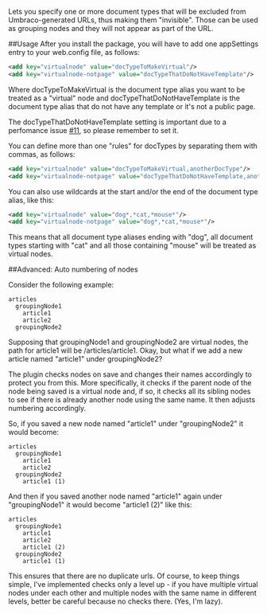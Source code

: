Lets you specify one or more document types that will be excluded from Umbraco-generated URLs, thus making them "invisible". Those can be used as grouping nodes and they will not appear as part of the URL.

##Usage
After you install the package, you will have to add one appSettings entry to your web.config file, as follows:

```xml
<add key="virtualnode" value="docTypeToMakeVirtual"/>
<add key="virtualnode-notpage" value="docTypeThatDoNotHaveTemplate"/>
```
Where docTypeToMakeVirtual is the document type alias you want to be treated as a "virtual" node and docTypeThatDoNotHaveTemplate is the document type alias that do not have any template or it's not a public page.

The docTypeThatDoNotHaveTemplate setting is important due to a perfomance issue [#11](https://github.com/sotirisf/Umbraco-VirtualNodes/issues/11), so please remember to set it.

You can define more than one "rules" for docTypes by separating them with commas, as follows:

```xml
<add key="virtualnode" value="docTypeToMakeVirtual,anotherDocType"/>
<add key="virtualnode-notpage" value="docTypeThatDoNotHaveTemplate,anotherDocType"/>
```

You can also use wildcards at the start and/or the end of the document type alias, like this:

```xml
<add key="virtualnode" value="dog*,*cat,*mouse*"/>
<add key="virtualnode-notpage" value="dog*,*cat,*mouse*"/>
```
This means that all document type aliases ending with "dog", all document types starting with "cat" and all those containing "mouse" will be treated as virtual nodes. 

##Advanced: Auto numbering of nodes

Consider the following example:

```
articles
  groupingNode1
    article1
    article2
  groupingNode2
```   
 
Supposing that groupingNode1 and groupingNode2 are virtual nodes, the path for article1 will be /articles/article1. Okay, but what if we add a new article named "article1" under groupingNode2?

The plugin checks nodes on save and changes their names accordingly to protect you from this. More specifically, it checks if the parent node of the node being saved is a virtual node and, if so, it checks all its sibling nodes to see if there is already another node using the same name. It then adjusts numbering accordingly.

So, if you saved a new node named "article1" under "groupingNode2" it would become:

```
articles
  groupingNode1
    article1
    article2
  groupingNode2
    article1 (1)
```

And then if you saved another node named "article1" again under "groupingNode1" it would become "article1 (2)" like this:

```
articles
  groupingNode1
    article1
    article2
    article1 (2)
  groupingNode2
    article1 (1)
```

This ensures that there are no duplicate urls. Of course, to keep things simple, I've implemented checks only a level up - if you have multiple virtual nodes under each other and multiple nodes with the same name in different levels, better be careful because no checks there. (Yes, I'm lazy).

